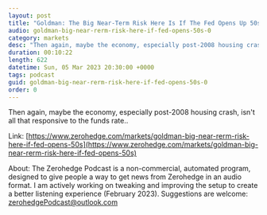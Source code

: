 ```yaml
---
layout: post
title: "Goldman: The Big Near-Term Risk Here Is If The Fed Opens Up 50s"
audio: goldman-big-near-rerm-risk-here-if-fed-opens-50s-0
category: markets
desc: "Then again, maybe the economy, especially post-2008 housing crash, isn't all that responsive to the funds rate.."
duration: 00:10:22
length: 622
datetime: Sun, 05 Mar 2023 20:30:00 +0000
tags: podcast
guid: goldman-big-near-rerm-risk-here-if-fed-opens-50s-0
order: 0
---
```

Then again, maybe the economy, especially post-2008 housing crash, isn't all that responsive to the funds rate..

Link: [https://www.zerohedge.com/markets/goldman-big-near-rerm-risk-here-if-fed-opens-50s](https://www.zerohedge.com/markets/goldman-big-near-rerm-risk-here-if-fed-opens-50s)

About: The Zerohedge Podcast is a non-commercial, automated program, designed to give people a way to get news from Zerohedge in an audio format.  I am actively working on tweaking and improving the setup to create a better listening experience (February 2023).  Suggestions are welcome: [zerohedgePodcast@outlook.com](mailto:zerohedgePodcast@outlook.com)
